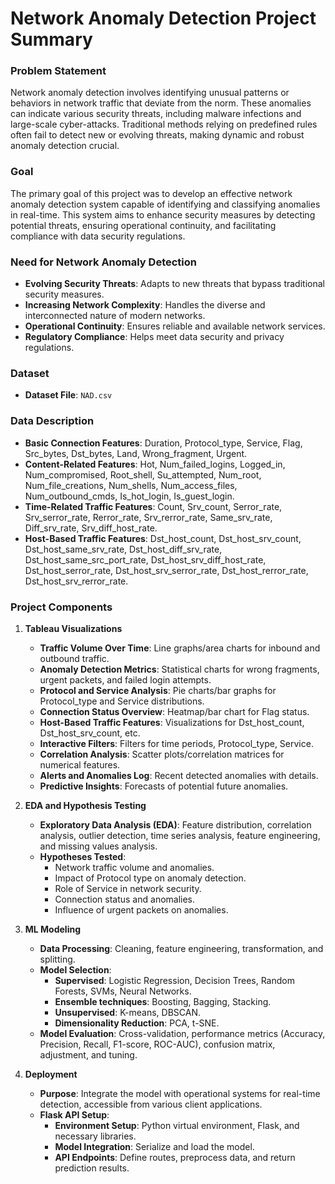 # Network Anomaly Detection Project Summary

### Problem Statement
Network anomaly detection involves identifying unusual patterns or behaviors in network traffic that deviate from the norm. These anomalies can indicate various security threats, including malware infections and large-scale cyber-attacks. Traditional methods relying on predefined rules often fail to detect new or evolving threats, making dynamic and robust anomaly detection crucial.

### Goal
The primary goal of this project was to develop an effective network anomaly detection system capable of identifying and classifying anomalies in real-time. This system aims to enhance security measures by detecting potential threats, ensuring operational continuity, and facilitating compliance with data security regulations.

### Need for Network Anomaly Detection
- **Evolving Security Threats**: Adapts to new threats that bypass traditional security measures.
- **Increasing Network Complexity**: Handles the diverse and interconnected nature of modern networks.
- **Operational Continuity**: Ensures reliable and available network services.
- **Regulatory Compliance**: Helps meet data security and privacy regulations.

### Dataset
- **Dataset File**: `NAD.csv`

### Data Description
- **Basic Connection Features**: Duration, Protocol_type, Service, Flag, Src_bytes, Dst_bytes, Land, Wrong_fragment, Urgent.
- **Content-Related Features**: Hot, Num_failed_logins, Logged_in, Num_compromised, Root_shell, Su_attempted, Num_root, Num_file_creations, Num_shells, Num_access_files, Num_outbound_cmds, Is_hot_login, Is_guest_login.
- **Time-Related Traffic Features**: Count, Srv_count, Serror_rate, Srv_serror_rate, Rerror_rate, Srv_rerror_rate, Same_srv_rate, Diff_srv_rate, Srv_diff_host_rate.
- **Host-Based Traffic Features**: Dst_host_count, Dst_host_srv_count, Dst_host_same_srv_rate, Dst_host_diff_srv_rate, Dst_host_same_src_port_rate, Dst_host_srv_diff_host_rate, Dst_host_serror_rate, Dst_host_srv_serror_rate, Dst_host_rerror_rate, Dst_host_srv_rerror_rate.

### Project Components

1. **Tableau Visualizations**
   - **Traffic Volume Over Time**: Line graphs/area charts for inbound and outbound traffic.
   - **Anomaly Detection Metrics**: Statistical charts for wrong fragments, urgent packets, and failed login attempts.
   - **Protocol and Service Analysis**: Pie charts/bar graphs for Protocol_type and Service distributions.
   - **Connection Status Overview**: Heatmap/bar chart for Flag status.
   - **Host-Based Traffic Features**: Visualizations for Dst_host_count, Dst_host_srv_count, etc.
   - **Interactive Filters**: Filters for time periods, Protocol_type, Service.
   - **Correlation Analysis**: Scatter plots/correlation matrices for numerical features.
   - **Alerts and Anomalies Log**: Recent detected anomalies with details.
   - **Predictive Insights**: Forecasts of potential future anomalies.

2. **EDA and Hypothesis Testing**
   - **Exploratory Data Analysis (EDA)**: Feature distribution, correlation analysis, outlier detection, time series analysis, feature engineering, and missing values analysis.
   - **Hypotheses Tested**:
     - Network traffic volume and anomalies.
     - Impact of Protocol type on anomaly detection.
     - Role of Service in network security.
     - Connection status and anomalies.
     - Influence of urgent packets on anomalies.

3. **ML Modeling**
   - **Data Processing**: Cleaning, feature engineering, transformation, and splitting.
   - **Model Selection**: 
     - **Supervised**: Logistic Regression, Decision Trees, Random Forests, SVMs, Neural Networks.
     - **Ensemble techniques**: Boosting, Bagging, Stacking.
     - **Unsupervised**: K-means, DBSCAN.
     - **Dimensionality Reduction**: PCA, t-SNE.
   - **Model Evaluation**: Cross-validation, performance metrics (Accuracy, Precision, Recall, F1-score, ROC-AUC), confusion matrix, adjustment, and tuning.

4. **Deployment**
   - **Purpose**: Integrate the model with operational systems for real-time detection, accessible from various client applications.
   - **Flask API Setup**:
     - **Environment Setup**: Python virtual environment, Flask, and necessary libraries.
     - **Model Integration**: Serialize and load the model.
     - **API Endpoints**: Define routes, preprocess data, and return prediction results.
